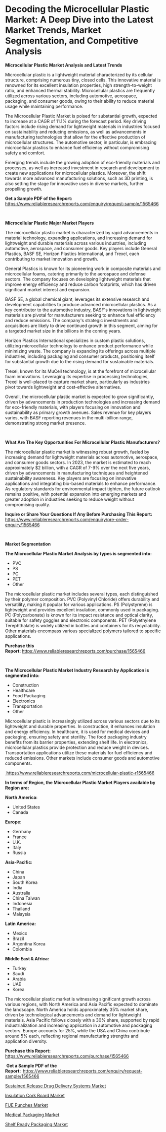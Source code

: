 <p><h1>Decoding the Microcellular Plastic Market: A Deep Dive into the Latest Market Trends, Market Segmentation, and Competitive Analysis</h1></p><p><strong>Microcellular Plastic Market Analysis and Latest Trends</strong></p>
<p><p>Microcellular plastic is a lightweight material characterized by its cellular structure, comprising numerous tiny, closed cells. This innovative material is renowned for its excellent insulation properties, high strength-to-weight ratio, and enhanced thermal stability. Microcellular plastics are frequently utilized across various sectors, including automotive, aerospace, packaging, and consumer goods, owing to their ability to reduce material usage while maintaining performance.</p><p>The Microcellular Plastic Market is poised for substantial growth, expected to increase at a CAGR of 11.1% during the forecast period. Key driving factors include rising demand for lightweight materials in industries focused on sustainability and reducing emissions, as well as advancements in manufacturing technologies that allow for the effective production of microcellular structures. The automotive sector, in particular, is embracing microcellular plastics to enhance fuel efficiency without compromising safety and comfort. </p><p>Emerging trends include the growing adoption of eco-friendly materials and processes, as well as increased investment in research and development to create new applications for microcellular plastics. Moreover, the shift towards more advanced manufacturing solutions, such as 3D printing, is also setting the stage for innovative uses in diverse markets, further propelling growth.</p></p>
<p><strong>Get a Sample PDF of the Report:&nbsp;</strong> <a href="https://www.reliableresearchreports.com/enquiry/request-sample/1565466?utm_campaign=38&utm_medium=2&utm_source=Github&utm_content=ia&utm_term=08112024&utm_id=microcellular-plastic">https://www.reliableresearchreports.com/enquiry/request-sample/1565466</a></p>
<p>&nbsp;</p>
<p><strong>Microcellular Plastic Major Market Players</strong></p>
<p><p>The microcellular plastic market is characterized by rapid advancements in material technology, expanding applications, and increasing demand for lightweight and durable materials across various industries, including automotive, aerospace, and consumer goods. Key players include General Plastics, BASF SE, Horizon Plastics International, and Trexel, each contributing to market innovation and growth.</p><p>General Plastics is known for its pioneering work in composite materials and microcellular foams, catering primarily to the aerospace and defense sectors. The company focuses on developing lightweight materials that improve energy efficiency and reduce carbon footprints, which has driven significant market interest and expansion. </p><p>BASF SE, a global chemical giant, leverages its extensive research and development capabilities to produce advanced microcellular plastics. As a key contributor to the automotive industry, BASF's innovations in lightweight materials are pivotal for manufacturers seeking to enhance fuel efficiency and reduce emissions. The company's strategic investments and acquisitions are likely to drive continued growth in this segment, aiming for a targeted market size in the billions in the coming years.</p><p>Horizon Plastics International specializes in custom plastic solutions, utilizing microcellular technology to enhance product performance while minimizing waste. The company is expanding its offerings across multiple industries, including packaging and consumer products, positioning itself for substantial growth due to the rising demand for sustainable materials.</p><p>Trexel, known for its MuCell technology, is at the forefront of microcellular foam innovations. Leveraging its expertise in processing technologies, Trexel is well-placed to capture market share, particularly as industries pivot towards lightweight and cost-effective alternatives.</p><p>Overall, the microcellular plastic market is expected to grow significantly, driven by advancements in production technologies and increasing demand for eco-friendly materials, with players focusing on innovation and sustainability as primary growth avenues. Sales revenue for key players varies, with BASF reporting revenues in the multi-billion range, demonstrating strong market presence.</p></p>
<p>&nbsp;</p>
<p><strong>What Are The Key Opportunities For Microcellular Plastic Manufacturers?</strong></p>
<p><p>The microcellular plastic market is witnessing robust growth, fueled by increasing demand for lightweight materials across automotive, aerospace, and consumer goods sectors. In 2023, the market is estimated to reach approximately $2 billion, with a CAGR of 7-9% over the next five years, driven by advancements in manufacturing techniques and heightened sustainability awareness. Key players are focusing on innovative applications and integrating bio-based materials to enhance performance. As regulatory standards for environmental impact tighten, the future outlook remains positive, with potential expansion into emerging markets and greater adoption in industries seeking to reduce weight without compromising quality.</p></p>
<p><strong>Inquire or Share Your Questions If Any Before Purchasing This Report:</strong> <a href="https://www.reliableresearchreports.com/enquiry/pre-order-enquiry/1565466?utm_campaign=38&utm_medium=2&utm_source=Github&utm_content=ia&utm_term=08112024&utm_id=microcellular-plastic">https://www.reliableresearchreports.com/enquiry/pre-order-enquiry/1565466</a></p>
<p>&nbsp;</p>
<p><strong>Market Segmentation</strong></p>
<p><strong>The Microcellular Plastic Market Analysis by types is segmented into:</strong></p>
<p><ul><li>PVC</li><li>PS</li><li>PC</li><li>PET</li><li>Other</li></ul></p>
<p><p>The microcellular plastic market includes several types, each distinguished by their polymer composition. PVC (Polyvinyl Chloride) offers durability and versatility, making it popular for various applications. PS (Polystyrene) is lightweight and provides excellent insulation, commonly used in packaging. PC (Polycarbonate) is known for its impact resistance and optical clarity, suitable for safety goggles and electronic components. PET (Polyethylene Terephthalate) is widely utilized in bottles and containers for its recyclability. Other materials encompass various specialized polymers tailored to specific applications.</p></p>
<p><strong>Purchase this Report:&nbsp;</strong><a href="https://www.reliableresearchreports.com/purchase/1565466?utm_campaign=38&utm_medium=2&utm_source=Github&utm_content=ia&utm_term=08112024&utm_id=microcellular-plastic">https://www.reliableresearchreports.com/purchase/1565466</a></p>
<p>&nbsp;</p>
<p><strong>The Microcellular Plastic Market Industry Research by Application is segmented into:</strong></p>
<p><ul><li>Construction</li><li>Healthcare</li><li>Food Packaging</li><li>Electronics</li><li>Transportation</li><li>Other</li></ul></p>
<p><p>Microcellular plastic is increasingly utilized across various sectors due to its lightweight and durable properties. In construction, it enhances insulation and energy efficiency. In healthcare, it is used for medical devices and packaging, ensuring safety and sterility. The food packaging industry benefits from its barrier properties, extending shelf life. In electronics, microcellular plastics provide protection and reduce weight in devices. Transportation applications utilize these materials for fuel efficiency and reduced emissions. Other markets include consumer goods and automotive components.</p></p>
<p><a href="https://www.reliableresearchreports.com/microcellular-plastic-r1565466?utm_campaign=38&utm_medium=2&utm_source=Github&utm_content=ia&utm_term=08112024&utm_id=microcellular-plastic">&nbsp;https://www.reliableresearchreports.com/microcellular-plastic-r1565466</a></p>
<p><strong>In terms of Region, the Microcellular Plastic Market Players available by Region are:</strong></p>
<p>
    <p> <strong> North America: </strong>
        <ul>
            <li>United States</li>
            <li>Canada</li>
        </ul>
        </p> 
    <p> <strong> Europe: </strong>
        <ul>
            <li>Germany</li>
            <li>France</li>
            <li>U.K.</li>
            <li>Italy</li>
            <li>Russia</li>
        </ul>
        </p> 
    <p> <strong> Asia-Pacific: </strong>
        <ul>
            <li>China</li>
            <li>Japan</li>
            <li>South Korea</li>
            <li>India</li>
            <li>Australia</li>
            <li>China Taiwan</li>
            <li>Indonesia</li>
            <li>Thailand</li>
            <li>Malaysia</li>
        </ul>
        </p> 
    <p> <strong> Latin America: </strong>
        <ul>
            <li>Mexico</li>
            <li>Brazil</li>
            <li>Argentina Korea</li>
            <li>Colombia</li>
        </ul>
        </p> 
    <p> <strong> Middle East & Africa: </strong>
        <ul>
            <li>Turkey</li>
            <li>Saudi</li>
            <li>Arabia</li>
            <li>UAE</li>
            <li>Korea</li>
        </ul>
    </p>
    </p>
<p><p>The microcellular plastic market is witnessing significant growth across various regions, with North America and Asia Pacific expected to dominate the landscape. North America holds approximately 35% market share, driven by technological advancements and demand for lightweight materials. Asia Pacific follows closely with a 30% share, supported by rapid industrialization and increasing application in automotive and packaging sectors. Europe accounts for 25%, while the USA and China contribute around 5% each, reflecting regional manufacturing strengths and application diversity.</p></p>
<p><strong>Purchase this Report: </strong><a href="https://www.reliableresearchreports.com/purchase/1565466?utm_campaign=38&utm_medium=2&utm_source=Github&utm_content=ia&utm_term=08112024&utm_id=microcellular-plastic">https://www.reliableresearchreports.com/purchase/1565466</a></p>
<p>&nbsp;<strong>Get a Sample PDF of the Report:&nbsp;&nbsp;</strong><a href="https://www.reliableresearchreports.com/enquiry/request-sample/1565466?utm_campaign=38&utm_medium=2&utm_source=Github&utm_content=ia&utm_term=08112024&utm_id=microcellular-plastic">https://www.reliableresearchreports.com/enquiry/request-sample/1565466</a></p>
<p><strong></strong></p>
<p><p><a href="https://issuu.com/reportprime-2/docs/sustained-release-drug-delivery-sys_744d3b3dae6325?utm_campaign=38&utm_medium=2&utm_source=Github&utm_content=ia&utm_term=08112024&utm_id=microcellular-plastic">Sustained Release Drug Delivery Systems Market</a></p><p><a href="https://github.com/mac1evjen/Market-Research-Report-List-1/blob/main/insulation-cork-board-market.md?utm_campaign=38&utm_medium=2&utm_source=Github&utm_content=ia&utm_term=08112024&utm_id=microcellular-plastic">Insulation Cork Board Market</a></p><p><a href="https://issuu.com/reportprime-2/docs/fue-punches-market-size-2030.pptx_4bf1823f119725?utm_campaign=38&utm_medium=2&utm_source=Github&utm_content=ia&utm_term=08112024&utm_id=microcellular-plastic">FUE Punches Market</a></p><p><a href="https://issuu.com/reportprime-2/docs/medical-packaging-market-size-2030._d040aabd07a8cd?utm_campaign=38&utm_medium=2&utm_source=Github&utm_content=ia&utm_term=08112024&utm_id=microcellular-plastic">Medical Packaging Market</a></p><p><a href="https://github.com/delorasywf/Market-Research-Report-List-1/blob/main/shelf-ready-packaging-market.md?utm_campaign=38&utm_medium=2&utm_source=Github&utm_content=ia&utm_term=08112024&utm_id=microcellular-plastic">Shelf Ready Packaging Market</a></p></p>